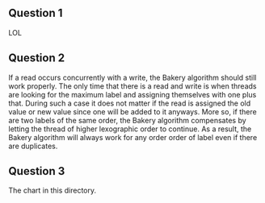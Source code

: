 Question 1
--------------

LOL

Question 2
--------------

If a read occurs concurrently with a write, the Bakery algorithm should still work properly. The only time that there is a read and write is when threads are looking for the maximum label and assigning themselves with one plus that. During such a case it does not matter if the read is assigned the old value or new value since one will be added to it anyways. More so, if there are two labels of the same order, the Bakery algorithm compensates by letting the thread of higher lexographic order to continue. As a result, the Bakery algorithm will always work for any order order of label even if there are duplicates. 

Question 3
---------------

The chart in this directory. 